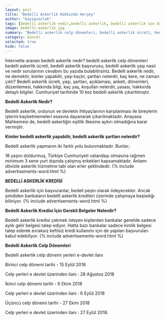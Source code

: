 ```yaml
---
layout: post
title: "Bedelli Askerlik Hakkında Herşey"
author: "kayipsozluk"
tags: [bedelli askerlik nedir,bedelli askerlik, bedelli askerlik son dakika, asal, bedelli,bedelli askerlik celp dönemleri,]
image: bedelli-askerlik.jpg
summary: "Bedelli askerlik celp dönemleri, bedelli askerlik ücreti, bedelli askerlik başvuru, bedelli askerlik yaşı, bedelli askerlik nedir"
category: Güncel
selected: true  
hide: false
---
```


İnternette aranan bedelli askerlik nedir? bedelli askerlik celp dönemleri bedelli askerlik ücreti, bedelli askerlik başvurusu, bedelli askerlik yaşı nasıl ve nedir sorularının cevabını bu yazıda bulabilirsiniz. Bedelli askerlik nedir, ne demektir, kimler yapabilir, yaşı kaçtır, şartları nelerdir, kaç kere, ne zaman çıktı? Bedelli askerlik ücreti, yaşı, şartları, açıklaması, anketi, dönemleri, düzenlemesi, hakkında bilgi, kaç yaş, koşulları nelerdir, yasası, hakkında detaylı bilgiler. Cumhuriyet tarihinde 10 kez bedelli askerlik çıkartılmıştır.

**Bedelli Askerlik Nedir?**

Bedelli askerlik, ordunun ve devletin ihtiyaçlarının karşılanması ile bireylerin işlerini kaybetmemeleri esasına dayanarak çıkarılmaktadır. Anayasa Mahkemesi de, bedelli askerliğin eşitlik ilkesine aykırı olmadığına karar vermiştir.


**Kimler bedelli askerlik yapabilir, bedelli askerlik şartları nelerdir?**

Bedelli askerlik yapmanın iki farklı yolu bulunmaktadır. Bunlar;

18 yaşını doldurmuş, Türkiye Cumhuriyeti vatandaşı olmasına rağmen minimum 3 sene yurt dışında çalışmış erkekleri kapsamaktadır. Anlamı dövizle askerlik hizmetine tabi olan erler şeklindedir.
{% include advertisements-word.html %}

**BEDELLİ ASKERLİK KREDİSİ**

Bedelli askerlik için başvuranlar, bedeli peşin olarak ödeyecekler. Ancak şimdiden bankaların bedelli askerlik kredileri üzerinde çalışmaya başladığı biliniyor.
{% include advertisements-word.html %}

**Bedelli Askerlik Kredisi İçin Gerekli Belgeler Nelerdir?**

Bedelli askerlik kredisi çekmek isteyen kişilerden bankalar genelde sadece aylık gelir belgesi talep ediyor. Hatta bazı bankalar sadece kimlik belgesi talep ederek evraksız kefilsiz kredi kullanımı için de yapılan başvuruları kabul edebiliyor. 
{% include advertisements-word.html %}

**Bedelli Askerlik Celp Dönemleri**

Bedelli askerlik celp dönemi yerleri e-devlet ilanı

Birinci celp dönemi tarihi - 15 Eylül 2018

Celp yerleri e devlet üzerinden ilanı : 28 Ağustos 2018

İkinci celp dönemi tarihi - 6 Ekim 2018

Celp yerleri e devlet üzerinden ilanı : 6 Eylül 2018

Üçüncü celp dönemi tarihi - 27 Ekim 2018

Celp yerleri e devlet üzerinden ilanı : 27 Eylül 2018.